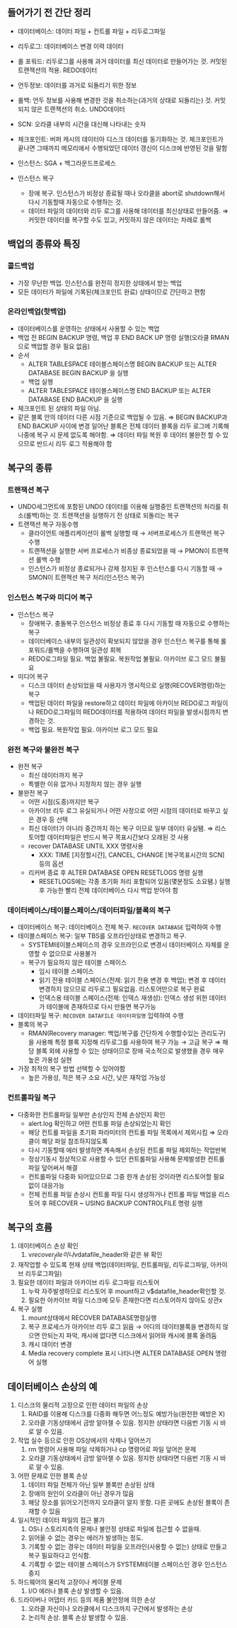 ## 들어가기 전 간단 정리

- 데이터베이스: 데이터 파일 + 컨트롤 파일 + 리두로그파일
- 리두로그: 데이터베이스 변경 이력 데이터
- 롤 포워드: 리두로그를 사용해 과거 데이터를 최신 데이터로 만들어가는 것. 커밋된 트랜잭션의 적용. REDO데이터
- 언두정보: 데이터를 과거로 되돌리기 위한 정보
- 롤백: 언두 정보를 사용해 변경한 것을 취소하는(과거의 상태로 되돌리는) 것. 커밋되지 않은 트랜잭션의 취소. UNDO데이터
- SCN: 오라클 내부의 시간을 대신해 나타내는 숫자
- 체크포인트: 버퍼 캐시의 데이터아 디스크 데이터를 동기화하는 것. 체크포인트가 끝나면 그때까지 메모리에서 수행되었던 데이터 갱신이 디스크에 반영된 것을 말함

- 인스턴스: SGA + 백그라운드프로세스
- 인스턴스 복구
    - 장애 복구. 인스턴스가 비정상 종료될 때나 오라클을 abort로 shutdown해서 다시 기동할때 자동으로 수행하는 것.
    - 데이터 파일의 데이터와 리두 로그를 사용해 데이터를 최신상태로 만들어줌.
    ⇒ 커밋한 데이터를 복구할 수도 있고, 커밋하지 않은 데이터는 차례로 롤백

## 백업의 종류와 특징

### 콜드백업

- 가장 무난한 백업. 인스턴스를 완전히 정지한 상태에서 받는 백업
- 모든 데이터가 파일에 기록된(체크포인트 완료) 상태이므로 간단하고 편함

### 온라인백업(핫백업)

- 데이터베이스를 운영하는 상태에서 사용할 수 있는 백업
- 백업 전 BEGIN BACKUP 명령, 백업 후 END BACK UP 명령 실행(오라클 RMAN으로 백업할 경우 필요 없음)
- 순서
    - ALTER TABLESPACE 테이블스페이스명 BEGIN BACKUP 또는 ALTER DATABASE BEGIN BACKUP 을 실행
    - 백업 실행
    - ALTER TABLESPACE 테이블스페이스명 END BACKUP 또는 ALTER DATABASE END BACKUP 을 실행
- 체크포인트 된 상태의 파일 아님.
- 같은 블록 안의 데이터 다른 시점 기준으로 백업될 수 있음.
⇒ BEGIN BACKUP과 END BACKUP 사이에 변경 일어난 블록은 전체 데이터 블록을 리두 로그에 기록해 나중에 복구 시 문제 없도록 해야함.
⇒ 데이터 파일 복원 후 데이터 불완전 할 수 있으므로 반드시 리두 로그 적용해야 함

## 복구의 종류

### 트랜잭션 복구

- UNDO세그먼트에 포함된 UNDO 데이터를 이용해 실행중인 트랜잭션의 처리를 취소(롤백)하는 것. 트랜잭션을 실행하기 전 상태로 되돌리는 복구
- 트랜잭션 복구 자동수행
    - 클라이언트 애플리케이션이 롤백 실행할 때 → 서버프로세스가 트랜잭션 복구 수행
    - 트랜잭션을 실행한 서버 프로세스가 비종상 종료되었을 때 → PMON이 트랜잭션 롤백 수행
    - 인스턴스가 비정상 종료되거나 강제 정지된 후 인스턴스를 다시 기동할 때 → SMON이 트랜잭션 복구 처리(인스턴스 복구)

### 인스턴스 복구와 미디어 복구

- 인스턴스 복구
    - 장애복구. 충돌복구.인스턴스 비정상 종료 후 다시 기동할 때 자동으로 수행하는 복구
    - 데이터베이스 내부의 일관성이 확보되지 않았을 경우 인스턴스 복구를 통해 롤포워드/롤백을 수행하여 일관성 회복
    - REDO로그파일 필요. 백업 불필요. 복원작업 불필요. 아카이브 로그 모드 불필요
- 미디어 복구
    - 디스크 데이터 손상되었을 때 사용자가 명시적으로 실행(RECOVER명령)하는 복구
    - 백업된 데이터 파일을 restore하고 데이터 파일에 아카이브 REDO로그 파일이나 REDO로그파일의 REDO데이터를 적용하여 데이터 파일을 발생시점까지 변경하는 것.
    - 백업 필요. 복원작업 필요. 아카이브 로그 모드 필요

### 완전 복구와 불완전 복구

- 완전 복구
    - 최신 데이터까지 복구
    - 특별한 이유 없거나 지정하지 않는 경우 실행
- 불완전 복구
    - 어떤 시점(도중)까지만 복구
    - 아카이브 리두 로그 유실되거나 어떤 사정으로 어떤 시점의 데이터로 바꾸고 싶은 경우 등 선택
    - 최신 데이터가 아니라 중간까지 하는 복구 이므로 일부 데이터 유실됌.
    ⇒ 리스토어할 데이터파일은 반드시 복구 목표시간보다 오래된 것 사용
    - recover DATABASE UNTIL XXX 명령사용
        - XXX: TIME [지정할시간], CANCEL, CHANGE [복구목표시간의 SCN] 등의 옵션
    - 리커버 종료 후 ALTER DATABASE OPEN RESETLOGS 명령 실행
        - RESETLOGS에는 각종 초기화 처리 포함되어 있음(몇분정도 소요됌.) 실행 후 가능한 빨리 전체 데이터베이스 다시 백업 받아야 함

### 데이터베이스/테이블스페이스/데이터파일/블록의 복구

- 데이터베이스 복구: 데이터베이스 전체 복구. `RECOVER DATABASE` 입력하여 수행
- 테이블스페이스 복구: 일부 TBS를 오프라인상태로 변경하고 복구.
    - SYSTEM테이블스페이스의 경우 오프라인으로 변경시 데이터베이스 자체를 운영할 수 없으므로 사용불가
    - 복구가 필요하지 않은 테이블 스페이스
        - 임시 테이블 스페이스
        - 읽기 전용 테이블 스페이스(전제: 읽기 전용 변경 후 백업); 변경 후 데이터 변경하지 않으므로 리두로그 필요없음. 리스토어만으로 복구 완료
        - 인덱스용 테이블 스페이스(전제: 인덱스 재생성): 인덱스 생성 위한 데이터가 테이블에 존재하므로 다시 만들면 복구가능
- 데이터파일 복구: `RECOVER DATAFILE 데이터파일명` 입력하여 수행
- 블록의 복구
    - RMAN(Recovery manager: 백업/복구를 간단하게 수행할수있는 관리도구)을 사용해 특정 블록 지정해 리두로그를 사용하여 복구 가능 → 고급 복구
    ⇒ 해당 블록 외에 사용할 수 있는 상태이므로 장애 국소적으로 발생했을 경우 매우 높은 가용성 실현
- 가장 최적의 복구 방법 선택할 수 있어야함
    - 높은 가용성, 적은 복구 소요 시간, 낮은 재작업 가능성

### 컨트롤파일 복구

- 다중화한 컨트롤파일 일부만 손상인지 전체 손상인지 확인
    - alert.log 확인하고 어떤 컨트롤 파일 손상되었는지 확인
    - 해당 컨트롤 파일을 초기화 파라미터의 컨트롤 파일 목록에서 제외시킴 ⇒ 오라클이 해당 파일 참조하지않도록
    - 다시 기동할때 에러 발생하면 계속해서 손상된 컨트롤 파일 제외하는 작업반복
    - 정상기동시 정상적으로 사용할 수 있던 컨트롤파일 사용해 문제발생한 컨트롤 파일 덮어써서 해결
    - 컨트롤파일 다중화 되어있으므로 그중 한개 손상된 것이라면 리스토어할 필요없이 대응가능
    - 전체 컨트롤 파일 손상시 컨트롤 파일 다시 생성하거나 컨트롤 파일 백업을 리스토어 후 RECOVER ~ USING BACKUP CONTROLFILE 명령 실행

## 복구의 흐름

1. 데이터베이스 손상 확인
    1. v$recover_file 이나 v$datafile_header와 같은 뷰 확인
2. 재작업할 수 있도록 현재 상태 백업(데이터파일, 컨트롤파일, 리두로그파일, 아카이브 리두로그파일)
3. 필요한 데이터 파일과 아카이브 리두 로그파일 리스토어
    1. 누락 자주발생하므로 리스토어 후 mount하고 v$datafile_header확인할 것.
    2. 필요한 아카이브 파일 디스크에 모두 존재한다면 리스토어하지 않아도 상관x
4. 복구 실행
    1. mount상태에서 RECOVER DATABASE명령실행
    2. 복구 프로세스가 아카이브 리두 로그 읽음 → 어디의 데이터블록을 변경하지 않으면 안되는지 파악, 캐시에 없다면 디스크에서 읽어와 캐시에 블록 올려둠
    3. 캐시 데이터 변경
    4. Media recovery complete 표시 나타나면 ALTER DATABASE OPEN 명령어 실행

## 데이터베이스 손상의 예

1. 디스크의 물리적 고장으로 인한 데이터 파일의 손상
    1. RAID를 이용해 디스크를 다중화 해두면 어느정도 예방가능(완전한 예방은 X)
    2. 오라클 기동상태에서 금방 알아챌 수 있음. 정지한 상태라면 다음번 기동 시 바로 알 수 있음.
2. 작업 실수 등으로 인한 OS상에서의 삭제나 덮어쓰기
    1. rm 명령어 사용해 파일 삭제하거나 cp 명령어로 파일 덮어쓴 문제
    2. 오라클 기동상태에서 금방 알아챌 수 있음. 정지한 상태라면 다음번 기동 시 바로 알 수 있음.
3. 어떤 문제로 인한 블록 손상
    1. 데이터 파일 전체가 아닌 일부 블록만 손상된 상태
    2. 장애의 원인이 오라클이 아닌 경우가 많음
    3. 해당 장소를 읽어오기전까지 오라클이 알지 못함. 다른 곳에도 손상된 블록이 존재할 수 있음
4. 일시적인 데이터 파일의 접근 불가
    1. OS나 스토리지측의 문제나 불안정 상태로 파일에 접근할 수 없을때.
    2. 읽어올 수 없는 경우는 에러가 발생하는 정도.
    3. 기록할 수 없는 경우는 데이터 파일을 오프라인(사용할 수 없는) 상태로 만들고 복구 필요하다고 인식함.
    4. 기록할 수 없는 테이블 스페이스가 SYSTEM테이블 스페이스인 경우 인스턴스 중지
5. 하드웨어의 물리적 고장이나 케이블 문제
    1. I/O 에러나 블록 손상 발생할 수 있음. 
6. 드라이버나 어댑터 카드 등의 제품 불안정에 의한 손상
    1. 오라클 자신이나 오라클에서 디스크까지 구간에서 발생하는 손상
    2. 논리적 손상. 블록 손상 발생할 수 있음.
